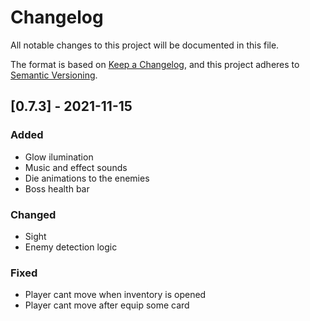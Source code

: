 # Changelog
All notable changes to this project will be documented in this file.

The format is based on [Keep a Changelog](https://keepachangelog.com/en/1.0.0/),
and this project adheres to [Semantic Versioning](https://semver.org/spec/v2.0.0.html).

## [0.7.3] - 2021-11-15
### Added
- Glow ilumination
- Music and effect sounds
- Die animations to the enemies
- Boss health bar


### Changed
- Sight
- Enemy detection logic


### Fixed
- Player cant move when inventory is opened
- Player cant move after equip some card

